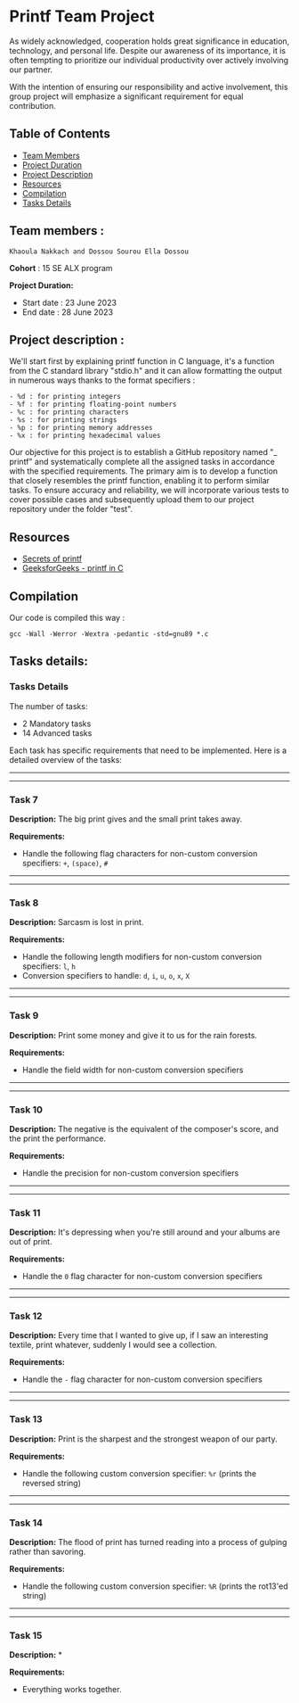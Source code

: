 # Printf Team Project

As widely acknowledged, cooperation holds great significance in education, technology, and personal life. Despite our awareness of its importance, it is often tempting to prioritize our individual productivity over actively involving our partner.

With the intention of ensuring our responsibility and active involvement, this group project will emphasize a significant requirement for equal contribution.

## Table of Contents

- [Team Members](#team-members)
- [Project Duration](#project-duration)
- [Project Description](#project-description)
- [Resources](#resources)
- [Compilation](#compilation)
- [Tasks Details](#tasks-details)

## Team members :
    Khaoula Nakkach and Dossou Sourou Ella Dossou

**Cohort** : 15 SE ALX program

**Project Duration:**
- Start date : 23 June 2023
- End date : 28 June 2023

## Project description :

We'll start first by explaining printf function in C language, it's a function from the C standard library "stdio.h" and it can allow formatting the output in numerous ways thanks to the format specifiers :

    - %d : for printing integers
    - %f : for printing floating-point numbers
    - %c : for printing characters
    - %s : for printing strings
    - %p : for printing memory addresses
    - %x : for printing hexadecimal values

Our objective for this project is to establish a GitHub repository named "_ printf" and systematically complete all the assigned tasks in accordance with the specified requirements. The primary aim is to develop a function that closely resembles the printf function, enabling it to perform similar tasks. To ensure accuracy and reliability, we will incorporate various tests to cover possible cases and subsequently upload them to our project repository under the folder "test".


## Resources

- [Secrets of printf](https://www.academia.edu/10297206/Secrets_of_printf_)
- [GeeksforGeeks - printf in C](https://www.geeksforgeeks.org/printf-in-c/)

## Compilation

Our code is compiled this way :
```
gcc -Wall -Werror -Wextra -pedantic -std=gnu89 *.c
```
## Tasks details:

### Tasks Details

The number of tasks:
- 2 Mandatory tasks
- 14 Advanced tasks

Each task has specific requirements that need to be implemented. Here is a detailed overview of the tasks:

---

---

### Task 7

**Description:** The big print gives and the small print takes away.

**Requirements:**
- Handle the following flag characters for non-custom conversion specifiers: `+`, `(space)`, `#`

---

---

### Task 8

**Description:** Sarcasm is lost in print.

**Requirements:**
- Handle the following length modifiers for non-custom conversion specifiers: `l`, `h`
- Conversion specifiers to handle: `d`, `i`, `u`, `o`, `x`, `X`

---

---

### Task 9

**Description:** Print some money and give it to us for the rain forests.

**Requirements:**
- Handle the field width for non-custom conversion specifiers

---

---

### Task 10

**Description:** The negative is the equivalent of the composer's score, and the print the performance.

**Requirements:**
- Handle the precision for non-custom conversion specifiers

---

---

### Task 11

**Description:** It's depressing when you're still around and your albums are out of print.

**Requirements:**
- Handle the `0` flag character for non-custom conversion specifiers

---

---

### Task 12

**Description:** Every time that I wanted to give up, if I saw an interesting textile, print whatever, suddenly I would see a collection.

**Requirements:**
- Handle the `-` flag character for non-custom conversion specifiers

---

---

### Task 13

**Description:** Print is the sharpest and the strongest weapon of our party.

**Requirements:**
- Handle the following custom conversion specifier: `%r` (prints the reversed string)

---

---

### Task 14

**Description:** The flood of print has turned reading into a process of gulping rather than savoring.

**Requirements:**
- Handle the following custom conversion specifier: `%R` (prints the rot13'ed string)

---

---

### Task 15

**Description:** *

**Requirements:**
- Everything works together.
